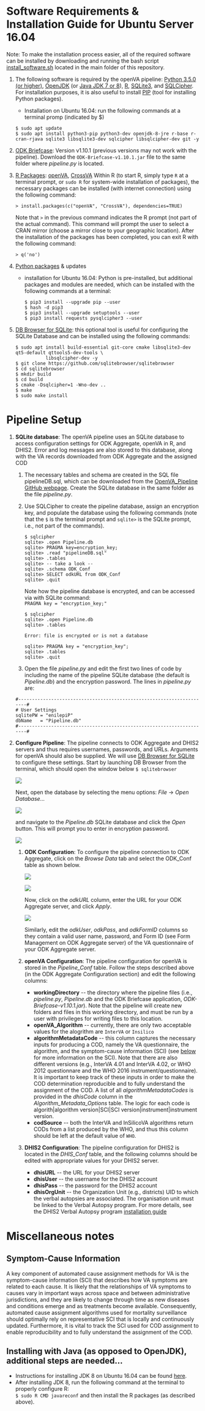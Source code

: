 # Software Requirements & Installation Guide for Ubuntu Server 16.04

Note: To make the installation process easier, all of the required software can be installed by downloading and running the bash script [install_software.sh](https://raw.githubusercontent.com/D4H-CRVS/OpenVA_Pipeline/master/initial_setup.sh) located in the main folder of this repository.

1. The following software is required by the openVA pipeline: [Python 3.5.0 (or higher)]((https://www.python.org/downloads/)),
   [OpenJDK](http://openjdk.java.net) (or [Java JDK 7 or 8]()), [R](https://cran.r-project.org), [SQLite3](https://www.sqlite.org),
   and [SQLCipher](https://github.com/sqlcipher/sqlcipher).  For installation purposes, it is also useful to install
   [PIP](https://pypi.python.org/pypi/pip) (tool for installing Python packages).
    - Installation on Ubuntu 16.04: run the following commands at a terminal promp (indicated by $)

    ~~~~~~~~~~~~~~~~~~~~~~~~~~~~~~~~~~~~~~~~~~{.bash}
    $ sudo apt update
    $ sudo apt install python3-pip python3-dev openjdk-8-jre r-base r-cran-rjava sqlite3 libsqlite3-dev sqlcipher libsqlcipher-dev git -y
    ~~~~~~~~~~~~~~~~~~~~~~~~~~~~~~~~~~~~~~~~~~

1. [ODK Briefcase](https://github.com/opendatakit/briefcase/releases): Version v1.10.1 (previous versions may not work
   with the pipeline). Download the `ODK-Briefcase-v1.10.1.jar` file to the same folder where _pipeline.py_
   is located.
1. [R Packages](https://cran.r-project.org/web/packages/available_packages_by_name.html):
[openVA](https://cran.r-project.org/web/packages/openVA/index.html),
[CrossVA](https://cran.r-project.org/web/packages/CrossVA/index.html)
Within R (to start R, simply type ```R``` at a terminal prompt, or ```sudo R``` for system-wide installation of packages), the
necessary packages can be installed (with internet connection) using the following command:

    ~~~~~~~~~~~~~~~~~~~~~~~~~~~~~~~~~~~~~~~~~~{.r}
    > install.packages(c("openVA", "CrossVA"), dependencies=TRUE)
    ~~~~~~~~~~~~~~~~~~~~~~~~~~~~~~~~~~~~~~~~~~

   Note that `>` in the previous command indicates the R prompt (not part of the actual command).  This command will
    prompt the user to select a CRAN mirror (choose a mirror close to your geographic location).  After the installation
    of the packages has been completed, you can exit R with the following command:
    
    ~~~~~~~~~~~~~~~~~~~~~~~~~~~~~~~~~~~~~~~~~~{.r}
    > q('no')
    ~~~~~~~~~~~~~~~~~~~~~~~~~~~~~~~~~~~~~~~~~~

1. [Python packages](https://pypi.org/) & updates
    - installation for Ubuntu 16.04: Python is pre-installed, but additional packages and modules are needed, which can 
      be installed with the following commands at a terminal:

        ~~~~~~~~~~~~~~~~~~~~~~~~~~~~~~~~~~~~~~~~~~{.bash}
        $ pip3 install --upgrade pip --user
        $ hash -d pip3
        $ pip3 install --upgrade setuptools --user
        $ pip3 install requests pysqlcipher3 --user
        ~~~~~~~~~~~~~~~~~~~~~~~~~~~~~~~~~~~~~~~~~~

1. [DB Browser for SQLite](https://github.com/sqlitebrowser/sqlitebrowser/blob/master/BUILDING.md): this optional tool
is useful for configuring the SQLite Database and can be installed using the following commands:

    ~~~~~~~~~~~~~~~~~~~~~~~~~~~~~~~~~~~~~~~~~~{.bash}
    $ sudo apt install build-essential git-core cmake libsqlite3-dev qt5-default qttools5-dev-tools \
               libsqlcipher-dev -y
    $ git clone https://github.com/sqlitebrowser/sqlitebrowser
    $ cd sqlitebrowser
    $ mkdir build
    $ cd build
    $ cmake -Dsqlcipher=1 -Wno-dev ..
    $ make
    $ sudo make install
    ~~~~~~~~~~~~~~~~~~~~~~~~~~~~~~~~~~~~~~~~~~

# Pipeline Setup

1. **SQLite database**: The openVA pipeline uses an SQLite database to access configuration settings for ODK Aggregate, openVA in R, and DHIS2. Error and log messages are also stored to this database, along with the VA records downloaded from ODK Aggregate and the assigned COD       
   1. The necessary tables and schema are created in the SQL file pipelineDB.sql, which can be downloaded from the [OpenVA_Pipeline GitHub webpage](https://github.com/D4H-CRVS/OpenVA_Pipeline/pipelineDB.sql). Create the SQLite database in the same folder as the file _pipeline.py_.  
   1. Use SQLCipher to create the pipeline database, assign an encryption key, and populate the database using the following commands (note that the `$` is the terminal prompt and `sqlite>` is the SQLite prompt, i.e., not part of the commands).
       
      ~~~~~~~~~~~~~~~~~~~~~~~~~~~~~~~~~~~~~~~~~~{.bash}
      $ sqlcipher
      sqlite> .open Pipeline.db
      sqlite> PRAGMA key=encryption_key;
      sqlite> .read "pipelineDB.sql"
      sqlite> .tables
      sqlite> -- take a look --
      sqlite> .schema ODK_Conf
      sqlite> SELECT odkURL from ODK_Conf
      sqlite> .quit
      ~~~~~~~~~~~~~~~~~~~~~~~~~~~~~~~~~~~~~~~~~~~~~~~~~~~
    
      Note how the pipeline database is encrypted, and can be accessed via with SQLite command: <br/> `PRAGMA key = "encryption_key;"`

      ~~~~~~~~~~~~~~~~~~~~~~~~~~~~~~~~~~~~~~~~~~{.bash}
      $ sqlcipher
      sqlite> .open Pipeline.db
      sqlite> .tables

      Error: file is encrypted or is not a database

      sqlite> PRAGMA key = "encryption_key";
      sqlite> .tables
      sqlite> .quit
      ~~~~~~~~~~~~~~~~~~~~~~~~~~~~~~~~~~~~~~~~~~~~~~~~~~~
   1. Open the file _pipeline.py_ and edit the first two lines of code by including the name of the pipeline SQLite database (the default is _Pipeline.db_) and the encryption password.  The lines in _pipeline.py_ are:

    ~~~~~~~~~~~~~~~~~~~~~~~~~~~~~~~~~~~~~~~~~~{.python}
    #----------------------------------------------------------------------#
    # User Settings
    sqlitePW = "enilepiP"
    dbName   = "Pipeline.db"
    #----------------------------------------------------------------------#
    ~~~~~~~~~~~~~~~~~~~~~~~~~~~~~~~~~~~~~~~~~~~~~~

1. **Configure Pipeline**: The pipeline connects to ODK Aggregate and DHIS2 servers and thus requires usernames, passwords, and URLs.  Arguments for openVA should also be supplied. We will use [DB Browser for SQLite](https://github.com/sqlitebrowser/sqlitebrowser/blob/master/BUILDING.md) to configure these settings. Start by launching DB Browser from the terminal, which should open the window below `$ sqlitebrowser`
    
   ![](Screenshots/dbBrowser.png)
    
   Next, open the database by selecting the menu options: _File_ -> _Open Database..._
    
   ![](Screenshots/dbBrowser_open.png)
    
   and navigate to the _Pipeline.db_ SQLite database and click the _Open_ button.  This will prompt you to enter in encryption password.
    
   ![](Screenshots/dbBrowser_encryption.png)
    
   1. **ODK Configuration**: To configure the pipeline connection to ODK Aggregate, click on the _Browse Data_ tab and select the ODK_Conf table as shown below.
       
      ![](Screenshots/dbBrowser_browseData.png)
      
      ![](Screenshots/dbBrowser_odk.png)
       
      Now, click on the <em>odkURL</em> column, enter the URL for your ODK Aggregate server, and click <em>Apply</em>.
       
      ![](Screenshots/dbBrowser_odkURLApply.png)
       
      Similarly, edit the <em>odkUser</em>, <em>odkPass</em>, and <em>odkFormID</em> columns so they contain a valid user name, password, and Form ID (see Form Management on ODK Aggregate server) of the VA questionnaire of your ODK Aggregate server.
    
   1. **openVA Configuration**: The pipeline configuration for openVA is stored in the <em>Pipeline_Conf</em> table. Follow the steps described above (in the ODK Aggregate Configuration section) and edit the following columns:
      - __workingDirectory__ -- the directory where the pipeline files (i.e., _pipeline.py_, _Pipeline.db_ and the ODK Briefcase application, _ODK-Briefcase-v1.10.1.jar_).  Note that the pipeline will create new folders and files in this working directory, and must be run by a user with privileges for writing files to this location.   
      - __openVA_Algorithm__ -- currently, there are only two acceptable values for the alogrithm are `InterVA` or `Insilico`
      - __algorithmMetadataCode__ -- this column captures the necessary inputs for producing a COD, namely the VA questionnaire, the algorithm, and the symptom-cause information (SCI) (see [below](#SCI) for more information on the SCI).  Note that there are also different versions (e.g., InterVA 4.01 and InterVA 4.02, or WHO 2012 questionnare and the WHO 2016 instrument/questionnaire).  It is important to keep track of these inputs in order to make the COD determination reproducible and to fully understand the assignment of the COD.  A list of all _algorithmMetadataCodes_ is provided in the _dhisCode_ column in the _Algorithm_Metadata_Options_ table.  The logic for each code is </br> algorith|algorithm version|SCI|SCI version|instrument|instrument version.
      - __codSource__ -- both the InterVA and InSilicoVA algorithms return CODs from a list produced by the WHO, and thus this column should be left at the default value of `WHO`.
   1. **DHIS2 Configuration**: The pipeline configuration for DHIS2 is located in the _DHIS\_Conf_ table, and the following columns should be edited with appropriate values for your DHIS2 server.
      - __dhisURL__ --  the URL for your DHIS2 server 
      - __dhisUser__ -- the username for the DHIS2 account
      - __dhisPass__ -- the password for the DHIS2 account
      - __dhisOrgUnit__ -- the Organization Unit (e.g., districts) UID to which the verbal autopsies are associated. The organisation unit must be linked to the Verbal Autopsy program.  For more details, see the DHIS2 Verbal Autopsy program [installation guide](https://github.com/SwissTPH/dhis2_va_draft/blob/master/docs/Installation.md)
# Miscellaneous notes

## <a name="SCI"> Symptom-Cause Information </a>

A key component of automated cause assignment methods for VA is the symptom-cause information (SCI) that describes how VA symptoms are
related to each cause. It is likely that the relationships of VA symptoms to causes vary in important ways across space and
between administrative jurisdictions, and they are likely to change through time as new diseases and conditions emerge and as
treatments become available. Consequently, automated cause assignment algorithms used for mortality surveillance should optimally
rely on representative SCI that is locally and continuously updated.  Furthermore, it is vital to track the SCI used for COD 
assignment to enable reproducibility and to fully understand the assignment of the COD.

## Installing with Java (as opposed to OpenJDK), additional steps are needed...

  - Instructions for installing JDK 8 on Ubuntu 16.04 can be found 
  [here](http://www.javahelps.com/2015/03/install-oracle-jdk-in-ubuntu.html).
  - After installing JDK 8, run the following command at the terminal to properly configure R:<br/> `$ sudo R CMD javareconf` and then install the R packages (as described above).
